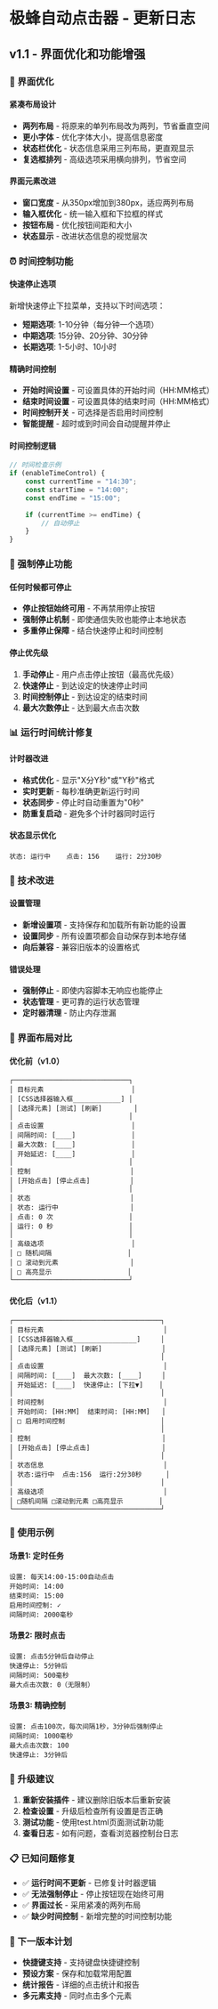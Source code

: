 # 极蜂自动点击器 - 更新日志

## v1.1 - 界面优化和功能增强

### 🎨 界面优化

#### **紧凑布局设计**
- **两列布局** - 将原来的单列布局改为两列，节省垂直空间
- **更小字体** - 优化字体大小，提高信息密度
- **状态栏优化** - 状态信息采用三列布局，更直观显示
- **复选框排列** - 高级选项采用横向排列，节省空间

#### **界面元素改进**
- **窗口宽度** - 从350px增加到380px，适应两列布局
- **输入框优化** - 统一输入框和下拉框的样式
- **按钮布局** - 优化按钮间距和大小
- **状态显示** - 改进状态信息的视觉层次

### ⏰ 时间控制功能

#### **快速停止选项**
新增快速停止下拉菜单，支持以下时间选项：
- **短期选项**: 1-10分钟（每分钟一个选项）
- **中期选项**: 15分钟、20分钟、30分钟
- **长期选项**: 1-5小时、10小时

#### **精确时间控制**
- **开始时间设置** - 可设置具体的开始时间（HH:MM格式）
- **结束时间设置** - 可设置具体的结束时间（HH:MM格式）
- **时间控制开关** - 可选择是否启用时间控制
- **智能提醒** - 超时或到时间会自动提醒并停止

#### **时间控制逻辑**
```javascript
// 时间检查示例
if (enableTimeControl) {
    const currentTime = "14:30";
    const startTime = "14:00";
    const endTime = "15:00";
    
    if (currentTime >= endTime) {
        // 自动停止
    }
}
```

### 🛑 强制停止功能

#### **任何时候都可停止**
- **停止按钮始终可用** - 不再禁用停止按钮
- **强制停止机制** - 即使通信失败也能停止本地状态
- **多重停止保障** - 结合快速停止和时间控制

#### **停止优先级**
1. **手动停止** - 用户点击停止按钮（最高优先级）
2. **快速停止** - 到达设定的快速停止时间
3. **时间控制停止** - 到达设定的结束时间
4. **最大次数停止** - 达到最大点击次数

### 📊 运行时间统计修复

#### **计时器改进**
- **格式优化** - 显示"X分Y秒"或"Y秒"格式
- **实时更新** - 每秒准确更新运行时间
- **状态同步** - 停止时自动重置为"0秒"
- **防重复启动** - 避免多个计时器同时运行

#### **状态显示优化**
```
状态: 运行中    点击: 156    运行: 2分30秒
```

### 🔧 技术改进

#### **设置管理**
- **新增设置项** - 支持保存和加载所有新功能的设置
- **设置同步** - 所有设置项都会自动保存到本地存储
- **向后兼容** - 兼容旧版本的设置格式

#### **错误处理**
- **强制停止** - 即使内容脚本无响应也能停止
- **状态管理** - 更可靠的运行状态管理
- **定时器清理** - 防止内存泄漏

### 📱 界面布局对比

#### **优化前（v1.0）**
```
┌─────────────────────────────┐
│ 目标元素                      │
│ [CSS选择器输入框____________] │
│ [选择元素] [测试] [刷新]        │
│                             │
│ 点击设置                      │
│ 间隔时间: [____]              │
│ 最大次数: [____]              │
│ 开始延迟: [____]              │
│                             │
│ 控制                         │
│ [开始点击] [停止点击]          │
│                             │
│ 状态                         │
│ 状态: 运行中                  │
│ 点击: 0 次                   │
│ 运行: 0 秒                   │
│                             │
│ 高级选项                      │
│ □ 随机间隔                   │
│ □ 滚动到元素                  │
│ □ 高亮显示                   │
└─────────────────────────────┘
```

#### **优化后（v1.1）**
```
┌─────────────────────────────────────┐
│ 目标元素                              │
│ [CSS选择器输入框________________]     │
│ [选择元素] [测试] [刷新]               │
│                                     │
│ 点击设置                              │
│ 间隔时间: [____]  最大次数: [____]     │
│ 开始延迟: [____]  快速停止: [下拉▼]    │
│                                     │
│ 时间控制                              │
│ 开始时间: [HH:MM]  结束时间: [HH:MM]   │
│ □ 启用时间控制                        │
│                                     │
│ 控制                                 │
│ [开始点击] [停止点击]                  │
│                                     │
│ 状态信息                              │
│ 状态:运行中  点击:156  运行:2分30秒      │
│                                     │
│ 高级选项                              │
│ □随机间隔 □滚动到元素 □高亮显示         │
└─────────────────────────────────────┘
```

### 🎯 使用示例

#### **场景1: 定时任务**
```
设置: 每天14:00-15:00自动点击
开始时间: 14:00
结束时间: 15:00
启用时间控制: ✓
间隔时间: 2000毫秒
```

#### **场景2: 限时点击**
```
设置: 点击5分钟后自动停止
快速停止: 5分钟后
间隔时间: 500毫秒
最大点击次数: 0（无限制）
```

#### **场景3: 精确控制**
```
设置: 点击100次，每次间隔1秒，3分钟后强制停止
间隔时间: 1000毫秒
最大点击次数: 100
快速停止: 3分钟后
```

### 🚀 升级建议

1. **重新安装插件** - 建议删除旧版本后重新安装
2. **检查设置** - 升级后检查所有设置是否正确
3. **测试功能** - 使用test.html页面测试新功能
4. **查看日志** - 如有问题，查看浏览器控制台日志

### 📋 已知问题修复

- ✅ **运行时间不更新** - 已修复计时器逻辑
- ✅ **无法强制停止** - 停止按钮现在始终可用
- ✅ **界面过长** - 采用紧凑的两列布局
- ✅ **缺少时间控制** - 新增完整的时间控制功能

### 🔮 下一版本计划

- **快捷键支持** - 支持键盘快捷键控制
- **预设方案** - 保存和加载常用配置
- **统计报告** - 详细的点击统计和报告
- **多元素支持** - 同时点击多个元素

